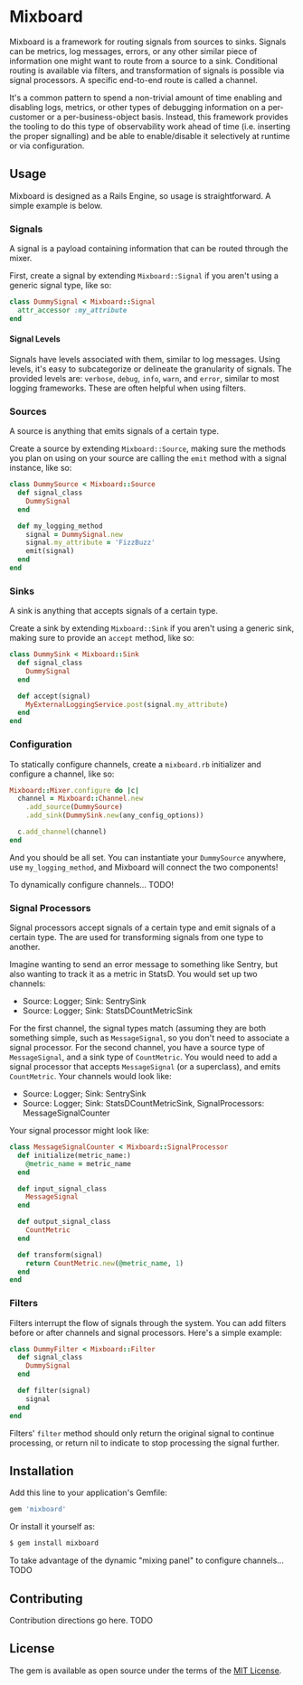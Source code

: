 # Mixboard

Mixboard is a framework for routing signals from sources to sinks. Signals can be metrics,
log messages, errors, or any other similar piece of information one might want to route
from a source to a sink. Conditional routing is available via filters, and transformation
of signals is possible via signal processors. A specific end-to-end route is called a channel.

It's a common pattern to spend a non-trivial amount of time enabling and disabling
logs, metrics, or other types of debugging information on a per-customer or a
per-business-object basis. Instead, this framework provides the tooling to do this type of
observability work ahead of time (i.e. inserting the proper signalling) and be able to
enable/disable it selectively at runtime or via configuration.

## Usage

Mixboard is designed as a Rails Engine, so usage is straightforward. A simple example
is below.

### Signals

A signal is a payload containing information that can be routed through the mixer.

First, create a signal by extending `Mixboard::Signal` if you aren't using a generic
signal type, like so:

```ruby
class DummySignal < Mixboard::Signal
  attr_accessor :my_attribute
end
```

#### Signal Levels

Signals have levels associated with them, similar to log messages. Using levels,
it's easy to subcategorize or delineate the granularity of signals. The provided
levels are: `verbose`, `debug`, `info`, `warn`, and `error`, similar to most
logging frameworks. These are often helpful when using filters.

### Sources

A source is anything that emits signals of a certain type.

Create a source by extending `Mixboard::Source`, making sure the methods you
plan on using on your source are calling the `emit` method with a signal instance,
like so:

```ruby
class DummySource < Mixboard::Source
  def signal_class
    DummySignal
  end

  def my_logging_method
    signal = DummySignal.new
    signal.my_attribute = 'FizzBuzz'
    emit(signal)
  end
end
```

### Sinks

A sink is anything that accepts signals of a certain type.

Create a sink by extending `Mixboard::Sink` if you aren't using a generic sink, 
making sure to provide an `accept` method, like so:

```ruby
class DummySink < Mixboard::Sink
  def signal_class
    DummySignal
  end

  def accept(signal)
    MyExternalLoggingService.post(signal.my_attribute) 
  end
end
```

### Configuration

To statically configure channels, create a `mixboard.rb` initializer and
configure a channel, like so:
```ruby
Mixboard::Mixer.configure do |c|
  channel = Mixboard::Channel.new
    .add_source(DummySource)
    .add_sink(DummySink.new(any_config_options))

  c.add_channel(channel)
end
```

And you should be all set. You can instantiate your `DummySource` anywhere, use
`my_logging_method`, and Mixboard will connect the two components!

To dynamically configure channels... TODO!

### Signal Processors

Signal processors accept signals of a certain type and emit signals of a certain type.
The are used for transforming signals from one type to another.

Imagine wanting to send an error message to something like Sentry, but also wanting to 
track it as a metric in StatsD. You would set up two channels:

- Source: Logger; Sink: SentrySink
- Source: Logger; Sink: StatsDCountMetricSink

For the first channel, the signal types match (assuming they are both something simple,
such as `MessageSignal`, so you don't need to associate a signal processor. For the 
second channel, you have a source type of `MessageSignal`, and a sink type of `CountMetric`.
You would need to add a signal processor that accepts `MessageSignal` (or a superclass),
and emits `CountMetric`. Your channels would look like:

- Source: Logger; Sink: SentrySink
- Source: Logger; Sink: StatsDCountMetricSink, SignalProcessors: MessageSignalCounter

Your signal processor might look like:

```ruby
class MessageSignalCounter < Mixboard::SignalProcessor
  def initialize(metric_name:)
    @metric_name = metric_name
  end

  def input_signal_class
    MessageSignal
  end

  def output_signal_class
    CountMetric
  end

  def transform(signal)
    return CountMetric.new(@metric_name, 1)
  end
end
```

### Filters

Filters interrupt the flow of signals through the system. You can add filters before or
after channels and signal processors. Here's a simple example:

```ruby
class DummyFilter < Mixboard::Filter
  def signal_class
    DummySignal
  end

  def filter(signal)
    signal
  end
end
```

Filters' `filter` method should only return the original signal to continue processing, or
return nil to indicate to stop processing the signal further.


## Installation
Add this line to your application's Gemfile:

```ruby
gem 'mixboard'
```

Or install it yourself as:
```bash
$ gem install mixboard
```

To take advantage of the dynamic "mixing panel" to configure channels... TODO

## Contributing
Contribution directions go here. TODO

## License
The gem is available as open source under the terms of the [MIT License](https://opensource.org/licenses/MIT).

